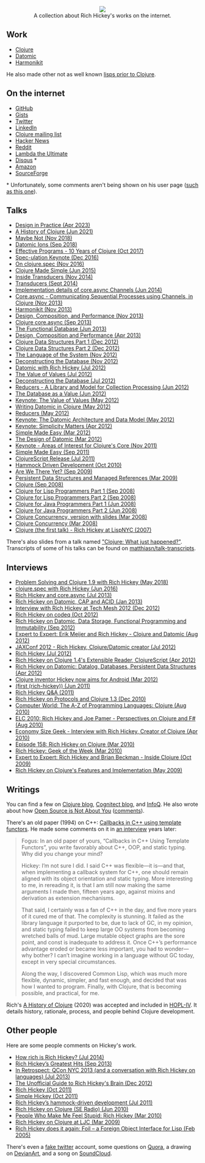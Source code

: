 <p align="center">
    <a href="#">
        <img src="cartoon/resized.png">
    </a>
    <br>
    A collection about Rich Hickey's works on the internet.
</p>

## Work

* [Clojure](https://github.com/clojure)
* [Datomic](https://github.com/Datomic)
* [Harmonikit](https://github.com/richhickey/harmonikit)

He also made other not as well known [lisps prior to Clojure](lisps).

## On the internet

* [GitHub](https://github.com/richhickey)
* [Gists](https://gist.github.com/richhickey)
* [Twitter](https://twitter.com/richhickey)
* [LinkedIn](https://linkedin.com/in/richhickey)
* [Clojure mailing list](https://groups.google.com/forum/#!searchin/clojure/authorname$3A%22Rich$20Hickey%22)
* [Hacker News](https://news.ycombinator.com/user?id=richhickey)
* [Reddit](https://reddit.com/user/richhickey)
* [Lambda the Ultimate](http://lambda-the-ultimate.org/user/4980)
* [Disqus](https://disqus.com/by/richhickey) \*
* [Amazon](https://web.archive.org/web/20171003001051/https://www.amazon.com/gp/richpub/listmania/fullview/R3LG3ZBZS4GCTH)
* [SourceForge](http://sourceforge.net/u/rhickey/profile)

\* Unfortunately, some comments aren't being shown on his user page ([such as this one](http://jasonrudolph.com/blog/2011/08/09/programming-achievements-how-to-level-up-as-a-developer/#comment-287120251)).

## Talks

* [Design in Practice (Apr 2023)](https://www.youtube.com/watch?v=fTtnx1AAJ-c)
* [A History of Clojure (Jun 2021)](https://www.pldi21.org/prerecorded_hopl.11.html)
* [Maybe Not (Nov 2018)](https://www.youtube.com/watch?v=YR5WdGrpoug)
* [Datomic Ions (Sep 2018)](https://www.youtube.com/watch?v=thpzXjmYyGk)
* [Effective Programs - 10 Years of Clojure (Oct 2017)](https://www.youtube.com/watch?v=2V1FtfBDsLU)
* [Spec-ulation Keynote (Dec 2016)](https://www.youtube.com/watch?v=oyLBGkS5ICk)
* [On clojure.spec (Nov 2016)](https://vimeo.com/195711510)
* [Clojure Made Simple (Jun 2015)](https://youtube.com/watch?v=VSdnJDO-xdg)
* [Inside Transducers (Nov 2014)](https://youtube.com/watch?v=4KqUvG8HPYo)
* [Transducers (Sept 2014)](https://www.youtube.com/watch?v=6mTbuzafcII)
* [Implementation details of core.async Channels (Jun 2014)](https://vimeo.com/100518968)
* [Core.async - Communicating Sequential Processes using Channels, in Clojure (Nov 2013)](http://infoq.com/presentations/core-async-clojure)
* [Harmonikit (Nov 2013)](https://youtube.com/watch?v=bhkdyCPYgLs)
* [Design, Composition, and Performance (Nov 2013)](http://infoq.com/presentations/design-composition-performance-keynote)
* [Clojure core.async (Sep 2013)](http://infoq.com/presentations/clojure-core-async)
* [The Functional Database (Jun 2013)](http://infoq.com/presentations/datomic-functional-database)
* [Design, Composition and Performance (Apr 2013)](http://infoq.com/presentations/Design-Composition-Performance)
* [Clojure Data Structures Part 1 (Dec 2012)](https://youtube.com/watch?v=ketJlzX-254)
* [Clojure Data Structures Part 2 (Dec 2012)](https://youtube.com/watch?v=sp2Zv7KFQQ0)
* [The Language of the System (Nov 2012)](https://youtube.com/watch?v=ROor6_NGIWU)
* [Deconstructing the Database (Nov 2012)](http://infoq.com/presentations/Deconstructing-Database)
* [Datomic with Rich Hickey (Jul 2012)](https://www.youtube.com/watch?v=9TYfcyvSpEQ)
* [The Value of Values (Jul 2012)](https://youtube.com/watch?v=-6BsiVyC1kM)
* [Deconstructing the Database (Jul 2012)](https://youtube.com/watch?v=Cym4TZwTCNU)
* [Reducers - A Library and Model for Collection Processing (Jun 2012)](https://web.archive.org/web/20160404200630/http://www.infoq.com/presentations/Clojure-Reducers)
* [The Database as a Value (Jun 2012)](http://infoq.com/presentations/Datomic-Database-Value)
* [Keynote: The Value of Values (May 2012)](http://infoq.com/presentations/Value-Values)
* [Writing Datomic in Clojure (May 2012)](http://infoq.com/presentations/Datomic)
* [Reducers (May 2012)](https://vimeo.com/45561411)
* [Keynote: The Datomic Architecture and Data Model (May 2012)](https://vimeo.com/45136212)
* [Keynote: Simplicity Matters (Apr 2012)](https://youtube.com/watch?v=rI8tNMsozo0)
* [Simple Made Easy (Mar 2012)](http://infoq.com/presentations/Simple-Made-Easy-QCon-London-2012)
* [The Design of Datomic (Mar 2012)](http://infoq.com/presentations/The-Design-of-Datomic)
* [Keynote - Areas of Interest for Clojure's Core (Nov 2011)](https://youtube.com/watch?v=I5iNUtrYQSM)
* [Simple Made Easy (Sep 2011)](http://infoq.com/presentations/Simple-Made-Easy)
* [ClojureScript Release (Jul 2011)](https://youtube.com/watch?v=tVooR-dF_Ag)
* [Hammock Driven Development (Oct 2010)](https://youtube.com/watch?v=f84n5oFoZBc)
* [Are We There Yet? (Sep 2009)](http://infoq.com/presentations/Are-We-There-Yet-Rich-Hickey)
* [Persistent Data Structures and Managed References (Mar 2009)](http://infoq.com/presentations/Value-Identity-State-Rich-Hickey)
* [Clojure (Sep 2008)](http://infoq.com/presentations/hickey-clojure)
* [Clojure for Lisp Programmers Part 1 (Sep 2008)](https://youtube.com/watch?v=cPNkH-7PRTk)
* [Clojure for Lisp Programmers Part 2 (Sep 2008)](https://youtube.com/watch?v=7mbcYxHO0nM)
* [Clojure for Java Programmers Part 1 (Jun 2008)](https://youtube.com/watch?v=P76Vbsk_3J0)
* [Clojure for Java Programmers Part 2 (Jun 2008)](https://youtube.com/watch?v=hb3rurFxrZ8)
* [Clojure Concurrency, version with slides (Mar 2008)](https://www.youtube.com/watch?v=nDAfZK8m5_8)
* [Clojure Concurrency (Mar 2008)](https://youtube.com/watch?v=dGVqrGmwOAw)
* [Clojure (the first talk) - Rich Hickey at LispNYC (2007)](https://www.youtube.com/watch?v=m1tZEn_NAqg)

There's also slides from a talk named ["Clojure: What just happened?"](http://www.cs.ox.ac.uk/ralf.hinze/WG2.8/31/slides/rich.pdf). Transcripts of some of his talks can be found on [matthiasn/talk-transcripts](https://github.com/matthiasn/talk-transcripts/blob/master/Hickey_Rich/README.md).

## Interviews

* [Problem Solving and Clojure 1.9 with Rich Hickey (May 2018)](http://www.case-podcast.org/20-problem-solving-and-clojure-19-with-rich-hickey)
* [clojure.spec with Rich Hickey (Jun 2016)](http://blog.cognitect.com/cognicast/103)
* [Rich Hickey and core.async (Jul 2013)](http://blog.cognitect.com/cognicast/035-rich-hickey-and-coreasync)
* [Rich Hickey on Datomic, CAP and ACID (Jan 2013)](http://infoq.com/interviews/hickey-datomic-cap)
* [Interview with Rich Hickey at Tech Mesh 2012 (Dec 2012)](https://www.youtube.com/watch?v=ybRzEcjljnQ)
* [Rich Hickey on codeq (Oct 2012)](http://blog.cognitect.com/cognicast/019-rich-hickey-codeq)
* [Rich Hickey on Datomic, Data Storage, Functional Programming and Immutability (Sep 2012)](http://infoq.com/interviews/hickey-datomic-functional)
* [Expert to Expert: Erik Meijer and Rich Hickey - Clojure and Datomic (Aug 2012)](https://channel9.msdn.com/posts/Expert-to-Expert-Erik-Meijer-and-Rich-Hickey-Clojure-and-Datomic)
* [JAXConf 2012 - Rich Hickey, Clojure/Datomic creator (Jul 2012)](https://www.youtube.com/watch?v=wMyIFgxLTLc)
* [Rich Hickey (Jul 2012)](http://blog.cognitect.com/cognicast/014-rich-hickey)
* [Rich Hickey on Clojure 1.4's Extensible Reader, ClojureScript (Apr 2012)](http://infoq.com/interviews/hickey-clojure-reader)
* [Rich Hickey on Datomic: Datalog, Databases, Persistent Data Structures (Apr 2012)](http://infoq.com/interviews/hickey-datomic)
* [Clojure inventor Hickey now aims for Android (Mar 2012)](http://infoworld.com/article/2619641/java/clojure-inventor-hickey-now-aims-for-android.html)
* [(first (rich-hickey)) (Jun 2011)](http://blog.fogus.me/2011/06/09/first-rich-hickey)
* [Rich Hickey Q&A (2011)](https://web.archive.org/web/20110614145543/http://codequarterly.com/2011/rich-hickey)
* [Rich Hickey on Protocols and Clojure 1.3 (Dec 2010)](http://infoq.com/interviews/hickey-clojure-protocols)
* [Computer World: The A-Z of Programming Languages: Clojure (Aug 2010)](https://www.computerworld.com.au/article/313989/a-z_programming_languages_clojure)
* [ELC 2010: Rich Hickey and Joe Pamer - Perspectives on Clojure and F# (Aug 2010)](https://channel9.msdn.com/blogs/charles/emerging-langs-clojure-and-f)
* [Economy Size Geek - Interview with Rich Hickey, Creator of Clojure (Apr 2010)](http://linuxjournal.com/article/10708)
* [Episode 158: Rich Hickey on Clojure (Mar 2010)](http://se-radio.net/2010/03/episode-158-rich-hickey-on-clojure)
* [Rich Hickey: Geek of the Week (Mar 2010)](https://simple-talk.com/opinion/geek-of-the-week/rich-hickey-geek-of-the-week)
* [Expert to Expert: Rich Hickey and Brian Beckman - Inside Clojure (Oct 2009)](https://channel9.msdn.com/Shows/Going+Deep/Expert-to-Expert-Rich-Hickey-and-Brian-Beckman-Inside-Clojure)
* [Rich Hickey on Clojure's Features and Implementation (May 2009)](http://infoq.com/interviews/hickey-clojure)

## Writings

You can find a few on [Clojure blog](http://clojure.com/blog), [Cognitect blog](http://blog.cognitect.com/?author=53b41822e4b03d3e9732635e), and [InfoQ](http://infoq.com/author/Rich-Hickey#Articles). He also wrote about how [Open Source is Not About You](https://gist.github.com/richhickey/1563cddea1002958f96e7ba9519972d9) ([comments](https://news.ycombinator.com/item?id=18538123)).

There's an old paper (1994) on C++: [Callbacks in C++ using template functors](http://tutok.sk/fastgl/callback.html).
He made some comments on it in [an interview](https://web.archive.org/web/20110614145543/http://codequarterly.com/2011/rich-hickey) years later:

> Fogus: In an old paper of yours, “Callbacks in C++ Using Template Functors”, you write favorably about C++, OOP, and static typing. Why did you change your mind?
> 
> Hickey: I’m not sure I did. I said C++ was flexible—it is—and that, when implementing a callback system for C++, one should remain aligned with its object orientation and static typing. More interesting to me, in rereading it, is that I am still now making the same arguments I made then, fifteen years ago, against mixins and derivation as extension mechanisms.
> 
> That said, I certainly was a fan of C++ in the day, and five more years of it cured me of that. The complexity is stunning. It failed as the library language it purported to be, due to lack of GC, in my opinion, and static typing failed to keep large OO systems from becoming wretched balls of mud. Large mutable object graphs are the sore point, and const is inadequate to address it. Once C++’s performance advantage eroded or became less important, you had to wonder—why bother? I can’t imagine working in a language without GC today, except in very special circumstances.
> 
> Along the way, I discovered Common Lisp, which was much more flexible, dynamic, simpler, and fast enough, and decided that was how I wanted to program. Finally, with Clojure, that is becoming possible, and practical, for me.

Rich's [A History of Clojure](https://download.clojure.org/papers/clojure-hopl-iv-final.pdf) (2020) was accepted and included in [HOPL-IV](https://hopl4.sigplan.org/). It details history, rationale, process, and people behind Clojure development.

## Other people

Here are some people comments on Hickey's work.

* [How rich is Rich Hickey? (Jul 2014)](http://bepsays.com/en/2014/07/08/how-rich-is-rich-hickey)
* [Rich Hickey’s Greatest Hits (Sep 2013)](https://changelog.com/rich-hickeys-greatest-hits)
* [In Retrospect: QCon NYC 2013 (and a conversation with Rich Hickey on languages) (Jul 2013)](http://richardminerich.com/2013/07/in-retrospect-qcon-nyc-2013-and-a-conversation-with-rich-hickey-on-languages)
* [The Unofficial Guide to Rich Hickey's Brain (Dec 2012)](http://flyingmachinestudios.com/programming/the-unofficial-guide-to-rich-hickeys-brain)
* [Rich Hickey  (Oct 2011)](http://martinsprogrammingblog.blogspot.com/2011/10/rich-hickey.html)
* [Simple Hickey (Oct 2011)](https://blog.8thlight.com/uncle-bob/2011/10/20/Simple-Hickey.html)
* [Rich Hickey’s hammock-driven development (Jul 2011)](https://web.archive.org/web/20180302095757/http://tech.myemma.com/rich-hickeys-hammock-driven-development)
* [Rich Hickey on Clojure (SE Radio) (Jun 2010)](http://whiley.org/2010/06/23/rich-hickey-on-clojure-se-radio)
* [People Who Make Me Feel Stupid: Rich Hickey (Mar 2010)](http://littlehart.net/atthekeyboard/2010/03/03/people-who-make-me-feel-stupid-rich-hickey)
* [Rich Hickey on Clojure at LJC (Mar 2009)](http://alittlemadness.com/2009/03/17/rich-hickey-on-clojure-at-ljc)
* [Rich Hickey does it again: Foil – a Foreign Object Interface for Lisp (Feb 2005)](https://bobhutchison.wordpress.com/2005/02/25/rich-hickey-does-it-again-foil-a-foreign-object-interface-for-lisp)

There's even a [fake twitter](https://twitter.com/fakerichhickey) account, some questions on [Quora](https://quora.com/Rich-Hickey/all_questions?share=1), a drawing on [DevianArt](http://emareaf.deviantart.com/art/Rich-Hickey-321501046), and a song on [SoundCloud](https://soundcloud.com/meta-ex/power-to-complect).
